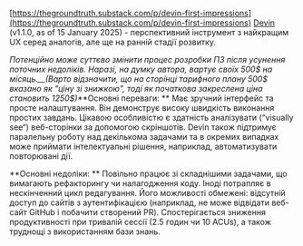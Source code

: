 <!--
date: 2025-01-18T14:27:07
-->

 [https://thegroundtruth.substack.com/p/devin-first-impressions](https://thegroundtruth.substack.com/p/devin-first-impressions) [Devin](https://app.devin.ai/) (v1.1.0, as of 15 January 2025) - перспективний інструмент з найкращим UX серед аналогів, але ще на ранній стадії розвитку. 

_Потенційно може суттєво змінити процес розробки ПЗ після усунення поточних недоліків. Наразі, на думку автора, вартує своїх 500$ на місяць.__(Варто відзначити, що на сторінці тарифного плану 500$ вказано як "ціну зі знижкою", тоді як початкова закреслена ціна становить 1250$)_**Основні переваги: **
Має зручний інтерфейс та просте налаштування. Він демонструє високу швидкість виконання простих завдань. Цікавою особливістю є здатність аналізувати (“visually see“) веб-сторінки за допомогою скріншотів. Devin також підтримує паралельну роботу над декількома задачами та в окремих випадках може приймати інтелектуальні рішення, наприклад, автоматизувати повторювані дії.

**Основні недоліки: **
Повільно працює зі складнішими задачами, що вимагають рефакторингу чи налагодження коду. Іноді потрапляє в нескінченний цикл редагування. Його можливості обмежені: відсутній доступ до сайтів з аутентифікацією (наприклад, не може відвідати веб-сайт GitHub і побачити створений PR). Спостерігається зниження продуктивності при тривалій сессії (2.5 годин чи 10 ACUs), а також труднощі з використанням бази знань.